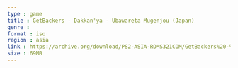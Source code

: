 ```yaml
---
type : game
title : GetBackers - Dakkan'ya - Ubawareta Mugenjou (Japan)
genre : 
format : iso
region : asia
link : https://archive.org/download/PS2-ASIA-ROMS321COM/GetBackers%20-%20Dakkan%27ya%20-%20Ubawareta%20Mugenjou%20%28Japan%29.7z
size : 69MB
---
```

